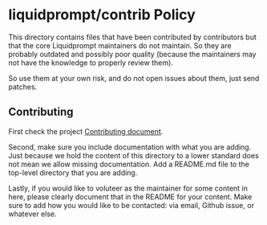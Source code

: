 # liquidprompt/contrib Policy

This directory contains files that have been contributed by contributors
but that the core Liquidprompt maintainers do not maintain.
So they are probably outdated and possibly poor quality (because the maintainers
may not have the knowledge to properly review them).

So use them at your own risk, and do not open issues about them, just send
patches.

## Contributing

First check the project [Contributing document](../CONTRIBUTING.md).

Second, make sure you include documentation with what you are adding. Just
because we hold the content of this directory to a lower standard does not mean
we allow missing documentation. Add a README.md file to the top-level directory
that you are adding.

Lastly, if you would like to voluteer as the maintainer for some content in
here, please clearly document that in the README for your content. Make sure to
add how you would like to be contacted: via email, Github issue, or whatever
else.
